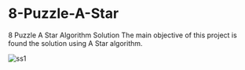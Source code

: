 # 8-Puzzle-A-Star
8 Puzzle  A Star Algorithm Solution
The main objective of this project is found the solution using A Star algorithm.

![ss1](https://user-images.githubusercontent.com/35013722/84593315-5254da80-ae54-11ea-8702-9782f71014e9.PNG)

 
